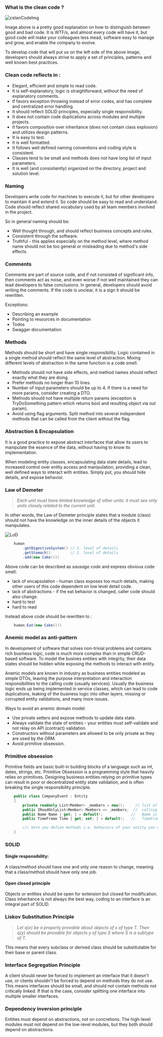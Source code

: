 ### What is the clean code ?


![celanCodeImg](/resources/wtf.png)


Image above is a pretty good explanation on how to distinguish between good and bad code. It is WTF/s, and almost every code will have it, but good code will make your colleagues less mead, software easy to manage and grow, and enable the company to evolve.  


To develop code that will put us on the left side of the above image, developers should always strive to apply a set of principles, patterns and well known best practices.


### Clean code reflects in :
* Elegant, efficient and simple to read code.
* It is self-explanatory, logic is straightforward, without the need of explanatory comments.
* If favors exception throwing instead of error codes, and has complete and centralized error handling.
* It should reflect SOLID principles, especially single responsibility.
* It does not contain code duplications across modules and multiple projects.
* It favors composition over inheritance (does not contain class explosion) and utilizes design patterns.
* It is easy to test.
* It is well formatted.
* It follows well defined naming conventions and coding style is consistent.
* Classes tend to be small and methods does not have long list of input parameters.
* It is well (and consistiently) organized on the directory, project and solution level.


### Naming

Developers write code for machines to execute it, but for other developers to maintain it and extend it. So code should be easy to read and understand.
Code should reflect shared vocabulary used by all team members involved in the project.

So in general naming should be:

* Well thought through, and should reflect business concepts and rules.
* Consistent through the software.
* Truthful - this applies especially on the method level, where method name should not be too general or misleading due to method's side effects.


### Comments

Comments are part of source code, and if not consisted of significant info, then comments act as noise, and even worse if not well maintained they can lead developers to false conclusions. In general, developers should avoid writing the comments. If the code is unclear, it is a sign it should be rewritten.

Exceptions:

* Describing an example
* Pointing to resources in documentation
* Todos
* Swagger documentation


### Methods

Methods should be short and have single responsibility.
Logic contained in a single method should reflect the same level of abstraction. Mixing different levels of abstraction in the same function is a code smell.

* Methods should not have side effects, and method names should reflect exactly what they are doing.
* Prefer methods no longer than 10 lines.
* Number of input parameters should be up to 4. If there is a need for more params, consider creating a DTO.
* Methods should not have multiple return params (exception is TryDoSomething pattern which returns bool and resulting object via out param).
* Avoid using flag arguments. Split method into several independent methods that can be called from the client without the flag.


### Abstraction & Encapsulation

It is a good practice to expose abstract interfaces that allow its users to manipulate the essence of the data, without having to know its implementation.

When modeling entity classes, encapsulating data state details, lead to increased control over entity access and manipulation, providing a clean, well defined ways to interact with entities. Simply put, you should hide details, and expose behavior.


### Law of Demeter

> *Each unit must have limited knowledge of other units: it must see only units closely related to the current unit.*

In other words, the Law of Demeter principle states that a module (class) should not have the knowledge on the inner details of the objects it manipulates.

![LoD](/resources/law-of-demeter.png)


```c#
    human
        .getDigestiveSystem() // 1. level of details
        .getStomach()         // 2. level of details
        .add(new Cake()))    
```

Above code can be described as *sausage code* and express obvious code smell:

* lack of encapsulation - human class exposes too much details, making other users of this code dependent on low level detail code.
* lack of abstractions - if the eat behavior is changed, caller code should also change.
* hard to test
* hard to read

Instead above code should be rewritten to :

```c#
    human.Eat(new Cake()))
```


### Anemic model as anti-pattern

In development of software that solves non-trivial problems and contains rich business logic, code is much more complex than in simple CRUD-based software. To model the busines entities with integrity, their data states should be hidden while exposing the methods to interact with entity.

Anemic models are known in industry as business entities modeled as simple DTOs, leaving the purpose interpretation and interaction responsibilities to the calling code (usually services). Usually the business logic ends up being implemented in service classes, which can lead to code duplications, leaking of the business logic into other layers, missing or corrupted entity validations, and many more issues.

Ways to avoid an anemic domain model:

* Use private setters and expose methods to update data state.
* Always validate the state of entities - your entities must self-validate and not relay on API (contract) validation.
* Constructors without parameters are allowed to be only private as they are used by the ORM.
* Avoid primitive obsession.


### Primitive obsession

Primitive fields are basic built-in building blocks of a language such as int, dates, strings, etc. Primitive Obsession is a programming style that heavily relies on primitives.
Designing business entities relying on primitive types can result in poor or decentralized entity state validation, and is often breaking the single responsibility principle.

```c#
    public class CompanyEvent : Entity
    {
        private readonly List<Member> _members = new();     // list of members is private and can not be manipulated freely in calling code.
        public IReadOnlyList<Member> Members => _members;  //  calling code have access to IReadOnlyList, so data integrity is protected.
        public Name Name { get; } = default!;             //   Name is not just a string, it is Name class that implements validation rules
        public TimeFrame Time { get; set; } = default!;   //   TimeFrame class is implementing date validation rules

        /// here you define methods i.e. behaviors of your entity you need to expose
    }
```

### SOLID

#### Single responsibility:

A class/method should have one and only one reason to change, meaning that a class/method should have only one job.

#### Open closed principle

Objects or entities should be open for extension but closed for modification. Class inheritance is not always the best way, coding to an interface is an integral part of SOLID.

### Liskov Substitution Principle

>  *Let q(x) be a property provable about objects of x of type T. Then q(y) should be provable for objects y of type S where S is a subtype of T.*

This means that every subclass or derived class should be substitutable for their base or parent class.

### Interface Segregation Principle

A client should never be forced to implement an interface that it doesn't use, or clients shouldn't be forced to depend on methods they do not use.
This means interfaces should be small, and should not contain methods not critically linked. If that is the case, consider splitting one interface into multiple smaller interfaces.

### Dependency inversion principle

Entities must depend on abstractions, not on concretions. The high-level modules must not depend on the low-level modules, but they both should depend on abstractions.
